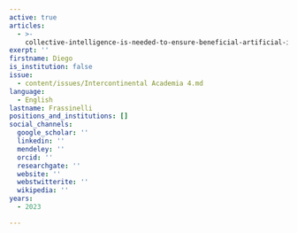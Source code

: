 ```yaml
---
active: true
articles:
  - >-
    collective-intelligence-is-needed-to-ensure-beneficial-artificial-intelligence
exerpt: ''
firstname: Diego
is_institution: false
issue:
  - content/issues/Intercontinental Academia 4.md
language:
  - English
lastname: Frassinelli
positions_and_institutions: []
social_channels:
  google_scholar: ''
  linkedin: ''
  mendeley: ''
  orcid: ''
  researchgate: ''
  website: ''
  webstwitterite: ''
  wikipedia: ''
years:
  - 2023

---
```


